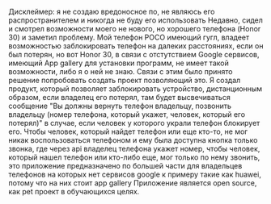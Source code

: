 Дисклеймер: я не создаю вредоносное по, не являюсь его распространителем и никогда не буду его использовать
Недавно, сидел и смотрел возможности моего не нового, но хорошего телефона (Honor 30) и заметил проблему. Мой телефон POCO имеющий гугл, владеет возможностью заблокировать телефон на далеких расстояниях,
если он был потерян, но вот Honor 30, в связи с отстутствием Google сервисов, имеющий App gallery для установки программ, не имеет такой возможности, либо я о ней не знаю.
Связи с этим было принято решение попробовать создать проект позволяющий это.
Я создал продукт, который позволяет заблокировать устройство, дистанционным образом, если владелец его потерял, там будет высвечиваться 
сообщение "Вы должны вернуть телефон владельцу, позвонить владельцу (номер телефона, который укажет, человек, который его потерял)" в случае, 
если человек у которого украли телефон блокирует его. Чтобы человек, который найдет телефон или еще кто-то, не мог никак воспользоваться телефоном и ему была доступна кнопка только звонка, 
где через api владелец телефона укажет номер, чтобы человек, который нашел телефон или кто-либо еще, мог только по нему звонить, 
это приложение предназначено по большей части для владельцев телефонов на которых нет сервисов google к примеру такие как huawei, потому что на них стоит app gallery
Приложение является open source, как pet проект в обучающихся целях.

